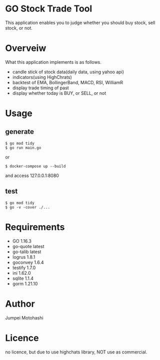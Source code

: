 # GO Stock Trade Tool
This application enables you to judge whether you should buy stock, sell stock, or not.

# Overveiw
What this application implements is as follows.
- candle stick of stock data(daily data, using yahoo api)
- indicators(using HighChrats)
- backtest of EMA, BollingerBand, MACD, RSI, WilliamR
- display trade timing of past
- display whether today is BUY, or SELL, or not

# Usage
## generate
```
$ go mod tidy
$ go run main.go
```
or
```
$ docker-compose up --build
```
and access 127.0.0.1:8080
## test
```
$ go mod tidy
$ go -v -cover ./...
```

# Requirements
- GO 1.16.3
- go-quote latest
- go-talib latest
- logrus 1.8.1
- goconvey 1.6.4
- testify 1.7.0
- ini 1.62.0
- sqlite 1.1.4
- gorm 1.21.10

# Author
Jumpei Motohashi

# Licence
no licence, but due to use highchats library, NOT use as commercial.
